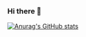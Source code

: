 ### Hi there 👋

[![Anurag's GitHub stats](https://github-readme-stats-git-master-yaroslav-korols-projects.vercel.app/api?username=yaroslav-korol)](https://github.com/anuraghazra/github-readme-stats)

<!--
**yaroslav-korol/yaroslav-korol** is a ✨ _special_ ✨ repository because its `README.md` (this file) appears on your GitHub profile.

Here are some ideas to get you started:

- 🔭 I’m currently working on ...
- 🌱 I’m currently learning ...
- 👯 I’m looking to collaborate on ...
- 🤔 I’m looking for help with ...
- 💬 Ask me about ...
- 📫 How to reach me: ...
- 😄 Pronouns: ...
- ⚡ Fun fact: ...
-->
